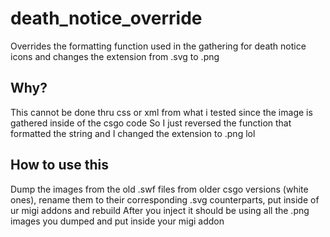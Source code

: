 # death_notice_override
Overrides the formatting function used in the gathering for death notice icons and changes the extension from .svg to .png

## Why?
This cannot be done thru css or xml from what i tested since the image is gathered inside of the csgo code
So I just reversed the function that formatted the string and I changed the extension to .png lol

## How to use this
Dump the images from the old .swf files from older csgo versions (white ones), rename them to their corresponding .svg counterparts, put inside of ur migi addons and rebuild
After you inject it should be using all the .png images you dumped and put inside your migi addon
